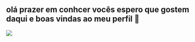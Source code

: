 ## olá prazer em conhcer vocês espero que gostem daqui e boas vindas ao meu perfil 🖤

![](https://media1.tenor.com/m/SbKzRViBZsYAAAAd/kdrama-pout.gif)
